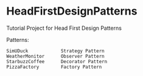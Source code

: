 HeadFirstDesignPatterns
=======================



Tutorial Project for Head First Design Patterns

Patterns:

	SimUDuck            Strategy Pattern
	WeatherMonitor		Observer Pattern
	StarbuzzCoffee		Decorator Pattern
    PizzaFactory        Factory Pattern